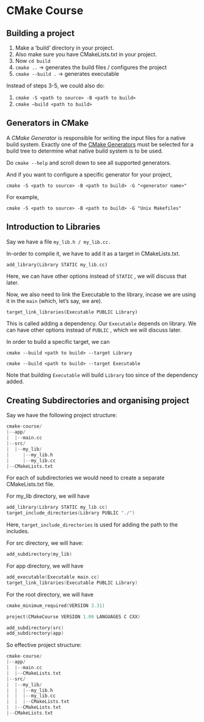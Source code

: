 # CMake Course

## Building a project

1. Make a ‘build’ directory in your project.
2. Also make sure you have CMakeLists.txt in your project.
3. Now `cd build`
4. `cmake ..`  → generates the build files / configures the project
5. `cmake --build .` → generates executable

Instead of steps 3-5, we could also do:

1. `cmake -S <path to source> -B <path to build>`
2. `cmake —build <path to build>`

## Generators in CMake

A *CMake Generator* is responsible for writing the input files for a native build system. Exactly one of the [CMake Generators](https://cmake.org/cmake/help/latest/manual/cmake-generators.7.html#cmake-generators) must be selected for a build tree to determine what native build system is to be used. 

Do `cmake --help` and scroll down to see all supported generators.

And if you want to configure a specific generator for your project,

`cmake -S <path to source> -B <path to build> -G "<generator name>"`

For example,

`cmake -S <path to source> -B <path to build> -G "Unix Makefiles"`

## Introduction to Libraries

Say we have a file `my_lib.h / my_lib.cc.`

In-order to compile it, we have to add it as a target in CMakeLists.txt.

`add_library(Library STATIC my_lib.cc)`

Here, we can have other options instead of `STATIC` , we will discuss that later.

Now, we also need to link the Executable to the library, incase we are using it in the `main` (which, let’s say, we are).

`target_link_libraries(Executable PUBLIC Library)`

This is called adding a dependency. Our `Executable` depends on library. We can have other options instead of `PUBLIC` , which we will discuss later.

In order to build a specific target, we can

`cmake --build <path to build> --target Library`

`cmake --build <path to build> --target Executable` 

Note that building `Executable` will build `Library` too since of the dependency added.

## Creating Subdirectories and organising project

Say we have the following project structure:

```python
cmake-course/
|--app/
|  |--main.cc
|--src/
|  |--my_lib/
|     |--my_lib.h
|     |--my_lib.cc
|--CMakeLists.txt
```

For each of subdirectories we would need to create a separate CMakeLists.txt file.

For my_lib directory, we will have

```cpp
add_library(Library STATIC my_lib.cc)
target_include_directories(Library PUBLIC "./")
```

Here, `target_include_directories` is used for adding the path to the includes.

For src directory, we will have:

```cpp
add_subdirectory(my_lib)
```

For app directory, we will have

```cpp
add_executable(Executable main.cc)
target_link_libraries(Executable PUBLIC Library)
```

For the root directory, we will have

```cpp
cmake_minimum_required(VERSION 3.31)

project(CMakeCourse VERSION 1.00 LANGUAGES C CXX)

add_subdirectory(src)
add_subdirectory(app)
```

So effective project structure:

```cpp
cmake-course/
|--app/
|  |--main.cc
|  |--CMakeLists.txt
|--src/
|  |--my_lib/
|  |  |--my_lib.h
|  |  |--my_lib.cc
|  |  |--CMakeLists.txt
|  |--CMakeLists.txt
|--CMakeLists.txt
```
